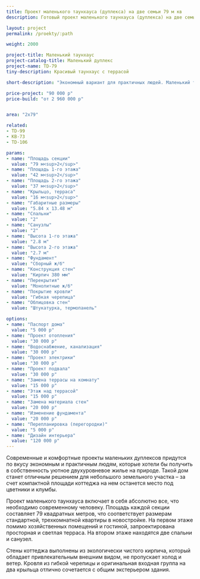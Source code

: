 ```yaml
---
title: Проект маленького таунхауса (дуплекса) на две семьи 79 м кв
description: Готовый проект маленького таунхауса (дуплекса) на две семьи, из кирпича, газобетона или пеноблока. Площадь секции&#58; 79 м.кв.

layout: project
permalink: /proekty/:path

weight: 2000

project-title: Маленький таунхаус
project-catalog-title: Маленький дуплекс
project-name: TD-79
tiny-description: Красивый таунхаус с террасой

short-description: "Экономный вариант для практичных людей. Маленький таунхаус подойдет, если вы приобрели узкий и невместительный участок. Проектом предусмотрено все только самое необходимое. А в теплое время крытая терраса послужит вам прекрасным местом для досуга на природе. За счет нее увеличивается пространство – зона отдыха выносится за пределы дома. Комфортное жилье для тех, кто ценит свое время и ресурсы."

price-project: "90 000 р"
price-build: "от 2 960 000 р"


area: "2x79"

related:
- TD-99
- KB-73
- TD-106

params:
- name: "Площадь секции"
  value: "79 м<sup>2</sup>"
- name: "Площадь 1-го этажа"
  value: "42 м<sup>2</sup>"
- name: "Площадь 2-го этажа"
  value: "37 м<sup>2</sup>"
- name: "Крыльцо, терраса"
  value: "16 м<sup>2</sup>"
- name: "Габаритные размеры"
  value: "5.84 x 13.48 м"
- name: "Спальни"
  value: "2"
- name: "Санузлы"
  value: "2"
- name: "Высота 1-го этажа"
  value: "2.8 м"
- name: "Высота 2-го этажа"
  value: "2.7 м"
- name: "Фундамент"
  value: "Сборный ж/б"
- name: "Конструкция стен"
  value: "Кирпич 380 мм"
- name: "Перекрытия"
  value: "Монолитные ж/б"
- name: "Покрытие кровли"
  value: "Гибкая черепица"
- name: "Облицовка стен"
  value: "Штукатурка, термопанель"

options:
- name: "Паспорт дома"
  value: "5 000 р"
- name: "Проект отопления"
  value: "30 000 р"
- name: "Водоснабжение, канализация"
  value: "30 000 р"
- name: "Проект электрики"
  value: "30 000 р"
- name: "Проект подвала"
  value: "30 000 р"
- name: "Замена террасы на комнату"
  value: "15 000 р"
- name: "Этаж над террасой"
  value: "15 000 р"
- name: "Замена материала стен"
  value: "20 000 р"
- name: "Изменение фундамента"
  value: "20 000 р"
- name: "Перепланировка (перегородки)"
  value: "5 000 р"
- name: "Дизайн интерьера"
  value: "120 000 р"
---
```

Современные и комфортные проекты маленьких дуплексов придутся по вкусу экономным и практичным людям, которые хотели бы получить в собственность уютное двухуровневое жилье на природе. Такой дом станет отличным решением для небольшого земельного участка – за счет компактной площади коттеджа на нем останется место под цветники и клумбы.

Проект маленького таунхауса включает в себя абсолютно все, что необходимо современному человеку. Площадь каждой секции составляет 79 квадратных метров, что соответствует размерам стандартной, трехкомнатной квартиры в новостройке. На первом этаже помимо хозяйственных помещений и гостиной, запроектирована просторная и светлая терраса. На втором этаже находятся две спальни и санузел.

Стены коттеджа выполнены из экологически чистого кирпича, который обладает привлекательным внешним видом, не пропускает холод и ветер. Кровля из гибкой черепицы и оригинальная входная группа на два крыльца отлично сочетается с общим экстерьером здания.